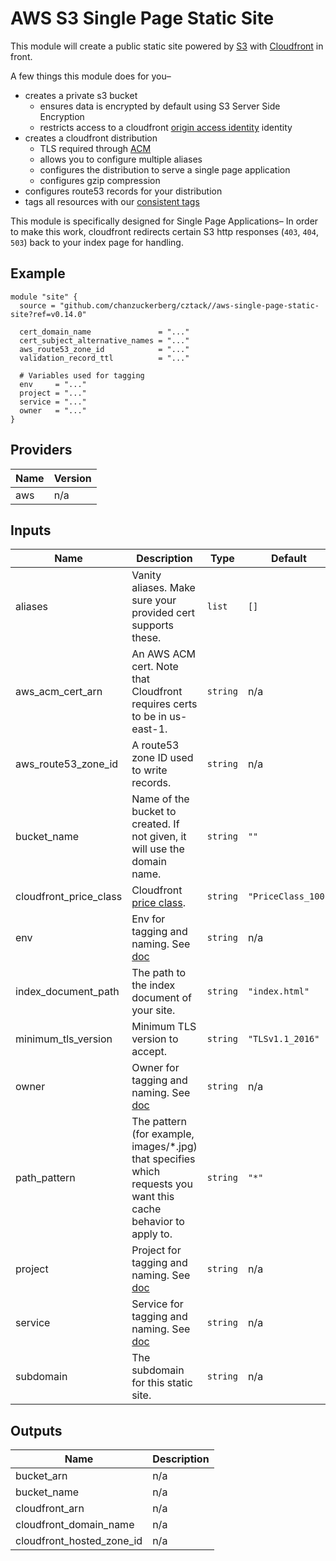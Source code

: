 # AWS S3 Single Page Static Site

This module will create a public static site powered by [S3](https://aws.amazon.com/s3/) with [Cloudfront](https://aws.amazon.com/cloudfront/) in front.

A few things this module does for you–

* creates a private s3 bucket
  * ensures data is encrypted by default using S3 Server Side Encryption
  * restricts access to a cloudfront [origin access identity](https://docs.aws.amazon.com/AmazonCloudFront/latest/DeveloperGuide/private-content-restricting-access-to-s3.html)
  identity
* creates a cloudfront distribution
  * TLS required through [ACM](https://aws.amazon.com/certificate-manager/)
  * allows you to configure multiple aliases
  * configures the distribution to serve a single page application
  * configures gzip compression
* configures route53 records for your distribution
* tags all resources with our [consistent tags](../README.md#Consistent%20Tagging)

This module is specifically designed for Single Page Applications– In order to make this work, cloudfront redirects certain S3 http responses (`403`, `404`, `503`) back to your index page for handling.

## Example

```hcl
module "site" {
  source = "github.com/chanzuckerberg/cztack//aws-single-page-static-site?ref=v0.14.0"

  cert_domain_name               = "..."
  cert_subject_alternative_names = "..."
  aws_route53_zone_id            = "..."
  validation_record_ttl          = "..."

  # Variables used for tagging
  env     = "..."
  project = "..."
  service = "..."
  owner   = "..."
}
```

<!-- START -->
## Providers

| Name | Version |
|------|---------|
| aws | n/a |

## Inputs

| Name | Description | Type | Default | Required |
|------|-------------|------|---------|:-----:|
| aliases | Vanity aliases. Make sure your provided cert supports these. | `list` | `[]` | no |
| aws\_acm\_cert\_arn | An AWS ACM cert. Note that Cloudfront requires certs to be in us-east-1. | `string` | n/a | yes |
| aws\_route53\_zone\_id | A route53 zone ID used to write records. | `string` | n/a | yes |
| bucket\_name | Name of the bucket to created. If not given, it will use the domain name. | `string` | `""` | no |
| cloudfront\_price\_class | Cloudfront [price class](https://aws.amazon.com/cloudfront/pricing/). | `string` | `"PriceClass_100"` | no |
| env | Env for tagging and naming. See [doc](../README.md#consistent-tagging) | `string` | n/a | yes |
| index\_document\_path | The path to the index document of your site. | `string` | `"index.html"` | no |
| minimum\_tls\_version | Minimum TLS version to accept. | `string` | `"TLSv1.1_2016"` | no |
| owner | Owner for tagging and naming. See [doc](../README.md#consistent-tagging) | `string` | n/a | yes |
| path\_pattern | The pattern (for example, images/\*.jpg) that specifies which requests you want this cache behavior to apply to. | `string` | `"*"` | no |
| project | Project for tagging and naming. See [doc](../README.md#consistent-tagging) | `string` | n/a | yes |
| service | Service for tagging and naming. See [doc](../README.md#consistent-tagging) | `string` | n/a | yes |
| subdomain | The subdomain for this static site. | `string` | n/a | yes |

## Outputs

| Name | Description |
|------|-------------|
| bucket\_arn | n/a |
| bucket\_name | n/a |
| cloudfront\_arn | n/a |
| cloudfront\_domain\_name | n/a |
| cloudfront\_hosted\_zone\_id | n/a |

<!-- END -->
